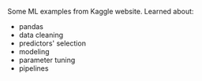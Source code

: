 Some ML examples from Kaggle website. Learned about:
* pandas
* data cleaning
* predictors' selection
* modeling
* parameter tuning
* pipelines
